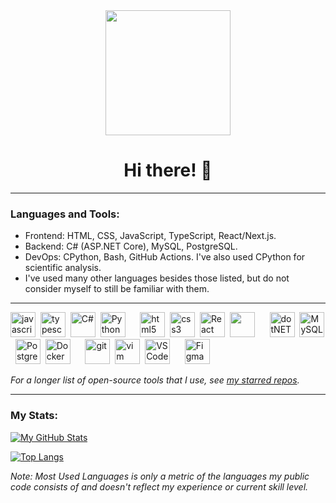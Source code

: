 <div align="center">
  <img src="https://media.giphy.com/media/jdPMeyv9rn0hZHh8n9/giphy.gif" width="200"/>

<!-- Profile views counter: ![](https://komarev.com/ghpvc/?username=jt-ziolo&style=flat-square) -->
<br>
<h1> Hi there! 👋 </h1>

<!-- Read more about me on my portfolio website [here](https://telomericweb.com). -->

</div>

---

### Languages and Tools:
- Frontend: HTML, CSS, JavaScript, TypeScript, React/Next.js.
- Backend: C# (ASP.NET Core), MySQL, PostgreSQL.
- DevOps: CPython, Bash, GitHub Actions. I've also used CPython for scientific analysis.
- I've used many other languages besides those listed, but do not consider myself to still be familiar with them.

---

<p align="left">
  <!-- Languages -->
  <img src="https://cdn.jsdelivr.net/gh/devicons/devicon/icons/javascript/javascript-original.svg" title="javascript" alt="javascript" width="40" height="40"/>&nbsp;
  <img src="https://cdn.jsdelivr.net/gh/devicons/devicon/icons/typescript/typescript-original.svg" title="typescript" width="40" height="40"/>&nbsp;
  <img src="https://cdn.jsdelivr.net/gh/devicons/devicon/icons/csharp/csharp-original.svg" title="C#" alt="C#" width="40" height="40"/>&nbsp;
  <img src="https://cdn.jsdelivr.net/gh/devicons/devicon/icons/python/python-original.svg" title="Python" alt="Python" width="40" height="40"/>&nbsp;
  &nbsp;&nbsp;&nbsp;
  <!-- Frontend -->
  <img src="https://cdn.jsdelivr.net/gh/devicons/devicon/icons/html5/html5-original.svg" title="html5" alt="html5" width="40" height="40"/>&nbsp;
  <img src="https://cdn.jsdelivr.net/gh/devicons/devicon/icons/css3/css3-original.svg" title="css3" alt="css3" width="40" height="40"/>&nbsp;
  <img src="https://cdn.jsdelivr.net/gh/devicons/devicon/icons/react/react-original.svg" title="React" alt="React" width="40" height="40"/>&nbsp;
  <img src="https://assets.vercel.com/image/upload/v1662130559/nextjs/Icon_light_background.png" width="40" height="40"/>&nbsp;
  &nbsp;&nbsp;&nbsp;
  <!-- Backend -->
  <img src="https://cdn.jsdelivr.net/gh/devicons/devicon/icons/dotnetcore/dotnetcore-original.svg" title="dotNET" alt="dotNET" width="40" height="40"/>&nbsp;
  <img src="https://cdn.jsdelivr.net/gh/devicons/devicon/icons/mysql/mysql-original.svg" title="MySQL" alt="MySQL" width="40" height="40"/>&nbsp;
  <img src="https://cdn.jsdelivr.net/gh/devicons/devicon/icons/postgresql/postgresql-original.svg" title="PostgreSQL" alt="PostgreSQL" width="40" height="40"/>&nbsp;
  <img src="https://cdn.jsdelivr.net/gh/devicons/devicon/icons/docker/docker-original.svg" title="Docker" alt="Docker" width="40" height="40"/>&nbsp;
  &nbsp;&nbsp;&nbsp;
  <!-- Tools -->
  <img src="https://cdn.jsdelivr.net/gh/devicons/devicon/icons/git/git-original.svg" title="git" alt="git" width="40" height="40"/>&nbsp;
  <img src="https://cdn.jsdelivr.net/gh/devicons/devicon/icons/vim/vim-original.svg" title="vim" alt="vim" width="40" height="40"/>&nbsp;
  <img src="https://cdn.jsdelivr.net/gh/devicons/devicon/icons/vscode/vscode-original.svg" title="VS Code" alt="VS Code" width="40" height="40"/>&nbsp;
  &nbsp;&nbsp;&nbsp;
  <!-- Design Tools -->
  <img src="https://cdn.jsdelivr.net/gh/devicons/devicon/icons/figma/figma-original.svg" title="Figma" alt="Figma" width="40" height="40"/>&nbsp;
</p>

<i>For a longer list of open-source tools that I use, see [my starred repos](https://github.com/jt-ziolo?tab=stars).</i>

---

### My Stats:

[![My GitHub Stats](https://github-readme-stats.vercel.app/api?username=jt-ziolo&show_icons=true&theme=tokyonight)](https://github.com/anuraghazra/github-readme-stats)

[![Top Langs](https://github-readme-stats.vercel.app/api/top-langs/?username=jt-ziolo&layout=donut&theme=tokyonight)](https://github.com/anuraghazra/github-readme-stats)

<i>Note: Most Used Languages is only a metric of the languages my public code consists of and doesn't reflect my experience or current skill level.</i>


<!--
**jt-ziolo/jt-ziolo** is a ✨ _special_ ✨ repository because its `README.md` (this file) appears on your GitHub profile.

Here are some ideas to get you started:

- 🔭 I’m currently working on ...
- 🌱 I’m currently learning ...
- 👯 I’m looking to collaborate on ...
- 🤔 I’m looking for help with ...
- 💬 Ask me about ...
- 📫 How to reach me: ...
- 😄 Pronouns: ...
- ⚡ Fun fact: ...
-->
